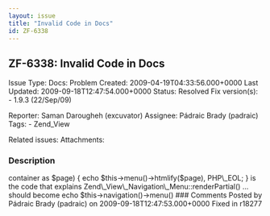 ```yaml
---
layout: issue
title: "Invalid Code in Docs"
id: ZF-6338
---
```


ZF-6338: Invalid Code in Docs
-----------------------------

 Issue Type: Docs: Problem Created: 2009-04-19T04:33:56.000+0000 Last Updated: 2009-09-18T12:47:54.000+0000 Status: Resolved Fix version(s): - 1.9.3 (22/Sep/09)
 
 Reporter:  Saman Darougheh (excuvator)  Assignee:  Pádraic Brady (padraic)  Tags: - Zend\_View
 
 Related issues: 
 Attachments: 
### Description

<?php foreach ($this->container as $page) { echo $this->menu()->htmlify($page), PHP\_EOL; }

is the code that explains Zend\_View\_Navigation\_Menu::renderPartial() ... should become echo $this->navigation()->menu()

 

 

### Comments

Posted by Pádraic Brady (padraic) on 2009-09-18T12:47:53.000+0000

Fixed in r18277

 

 